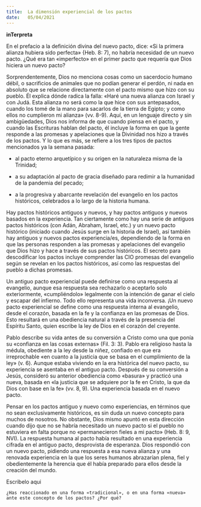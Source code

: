 ```yaml
---
title:  La dimensión experiencial de los pactos
date:   05/04/2021
---
```


**inTerpreta**

En el prefacio a la definición divina del nuevo pacto, dice: «Si la primera alianza hubiera sido perfecta» {Heb. 8: 7), no habría necesidad de un nuevo pacto. ¿Qué era tan «imperfecto» en el primer pacto que requería que Dios hiciera un nuevo pacto?

Sorprendentemente, Dios no menciona cosas como un sacerdocio humano débil, o sacrificios de animales que no podían generar el perdón, ni nada en absoluto que se relacione directamente con el pacto mismo que hizo con su pueblo. Él explica dónde radica la falla: «Haré una nueva alianza con Israel y con Judá. Esta alianza no será como la que hice con sus antepasados, cuando los tomé de la mano para sacarlos de la tierra de Egipto; y como ellos no cumplieron mi alianza» (vv. 8-9). Aquí, en un lenguaje directo y sin ambigüedades, Dios nos informa de que cuando piensa en el pacto, y cuando las Escrituras hablan del pacto, él incluye la forma en que la gente responde a las promesas y apelaciones que la Divinidad nos hizo a través de los pactos. Y lo que es más, se refiere a los tres tipos de pactos mencionados ya la semana pasada:

- al pacto eterno arquetípico y su origen en la naturaleza misma de la Trinidad;

- a su adaptación al pacto de gracia diseñado para redimir a la humanidad de la pandemia del pecado;

- a la progresiva y abarcante revelación del evangelio en los pactos históricos, celebrados a lo largo de la historia humana.

Hay pactos históricos antiguos y nuevos, y hay pactos antiguos y nuevos basados en la experiencia. Tan ciertamente como hay una serie de antiguos pactos históricos (con Adán, Abraham, Israel, etc.) y un nuevo pacto histórico (iniciado cuando Jesús surge en la historia de Israel), así también hay antiguos y nuevos pactos experiencia/es, dependiendo de la forma en que las personas responden a las promesas y apelaciones del evangelio que Dios hizo y hace a través de sus pactos históricos. El secreto para descodificar los pactos incluye comprender las CIO promesas del evangelio según se revelan en los pactos históricos, así como las respuestas del pueblo a dichas promesas.

Un antiguo pacto experiencial puede definirse como una respuesta al evangelio, aunque esa respuesta sea rechazarlo o aceptarlo solo exteriormente, «cumpliéndolo» legalmente con la intención de ganar el cielo y escapar del infierno. Todo ello representa una vida inconversa. ¡Un nuevo pacto experiencial se define como una respuesta interna al evangelio, desde el corazón, basada en la fe y la confianza en las promesas de Dios. Esto resultará en una obediencia natural a través de la presencia del Espíritu Santo, quien escribe la ley de Dios en el corazón del creyente.

Pablo describe su vida antes de su conversión a Cristo como una que ponía su «confianza en las cosas externas» (Fil. 3: 3). Pablo era religioso hasta la médula, obediente a la ley desde la niñez, confiado en que era irreprochable «en cuanto a la justicia que se basa en el cumplimiento de la ley» (v. 6). Aunque estaba viviendo en la era histórica del nuevo pacto, su experiencia se asentaba en el antiguo pacto. Después de su conversión a Jesús, consideró su anterior obediencia como «basura» y practicó una nueva, basada en «la justicia que se adquiere por la fe en Cristo, la que da Dios con base en la fe» (vv. 8, 9). Una experiencia basada en el nuevo pacto.

Pensar en los pactos antiguo y nuevo como experiencias, en términos que no sean exclusivamente históricos, es sin duda un nuevo concepto para muchos de nosotros. No obstante, Dios mismo apuntó en esta dirección cuando dijo que no se habría necesitado un nuevo pacto si el pueblo no estuviera en falta porque no «permanecieron fieles a mi pacto» (Heb. 8: 9, NVI). La respuesta humana al pacto había resultado en una experiencia cifrada en el antiguo pacto, desprovista de esperanza. Dios respondió con un nuevo pacto, pidiendo una respuesta a esa nueva alianza y una renovada experiencia en la que los seres humanos abrazarían plena, fiel y obedientemente la herencia que él había preparado para ellos desde la creación del mundo.

Escribelo aqui

`¿Has reaccionado en una forma «tradicional», o en una forma «nueva» ante este concepto de los pactos? ¿Por qué?`
